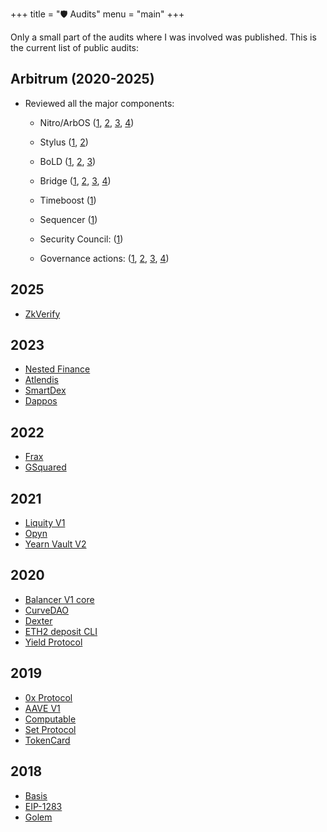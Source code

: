 +++
title = "🛡️ Audits"
menu = "main"
+++

Only a small part of the audits where I was involved was published. This is the current list of public audits:

## Arbitrum (2020-2025)

* Reviewed all the major components:
  - Nitro/ArbOS ([1](https://github.com/trailofbits/publications/blob/master/reviews/2024-04-offchain-arbos-30-nitro-upgrade-securityreview.pdf), [2](https://github.com/trailofbits/publications/blob/master/reviews/2024-04-offchain-arbos-31-securityreview.pdf), [3](https://github.com/trailofbits/publications/blob/master/reviews/2024-10-30-Offchain-NitroContractswithBoLD-securityreview.pdf), [4](https://github.com/trailofbits/publications/blob/master/reviews/2025-03-offchain-geth-14.4-securityreview.pdf))

  - Stylus ([1](https://github.com/trailofbits/publications/blob/master/reviews/2024-09-offchain-stylus-securityreview.pdf), [2](https://github.com/trailofbits/publications/blob/master/reviews/2024-10-offchain-stylus-emergency-fixes-securityreview.pdf))

  - BoLD ([1](https://github.com/trailofbits/publications/blob/master/reviews/2024-06-offchain-labs-bold-dac-rewards-updates-securityreview.pdf), [2](https://github.com/trailofbits/publications/blob/master/reviews/2024-10-offchain-bold-optimized-history-commit-securityreview.pdf), [3](https://github.com/trailofbits/publications/blob/master/reviews/2024-12-offchain-boldfixes-securityreview.pdf))

  - Bridge ([1](https://github.com/trailofbits/publications/blob/master/reviews/2023-09-offchain-labs-custom-fee-token-securityreview.pdf), [2](https://github.com/trailofbits/publications/blob/master/reviews/2024-08-offchainlabs-usdc-custom-gateway-securityreview.pdf), [3](https://github.com/trailofbits/publications/blob/master/reviews/2025-03-offchain-custom-fee-erc20-bridge-securityreview.pdf), [4](https://github.com/trailofbits/publications/blob/master/reviews/2025-03-offchain-custom-fee-token-exchange-rate-securityreview.pdf))

  - Timeboost ([1](https://github.com/trailofbits/publications/blob/master/reviews/2024-08-offchainlabs-timeboost-auction-contracts-securityreview.pdf))

  - Sequencer ([1](https://github.com/trailofbits/publications/blob/master/reviews/2025-03-offchain-sequencer-liveness-securityreview.pdf))

  - Security Council: ([1](https://github.com/trailofbits/publications/blob/master/reviews/2025-03-offchain-security-council-rotation-securityreview.pdf))

  - Governance actions: ([1](https://github.com/trailofbits/publications/blob/master/reviews/2024-08-offchainlabs-orbit-actions-securityreview.pdf), [2](https://github.com/trailofbits/publications/blob/master/reviews/2024-08-offchainlabs-register-and-set-arb-custom-gateway-action-governance-action-securityreview.pdf), [3](https://github.com/trailofbits/publications/blob/master/reviews/2024-08-offchainlabs-office-hours-governance-action-securityreview.pdf), [4](https://github.com/trailofbits/publications/blob/master/reviews/2025-03-offchain-disablegateway-action-securityreview.pdf))


## 2025

* [ZkVerify](https://github.com/trailofbits/publications/blob/master/reviews/2025-02-zkverify-foundation-blockchain-securityreview.pdf)

## 2023

* [Nested Finance](https://github.com/trailofbits/publications/blob/master/reviews/2023-02-nestedfinance-smartcontracts-securityreview.pdf)
* [Atlendis](https://github.com/trailofbits/publications/blob/master/reviews/2023-03-atlendis-atlendissmartcontracts-securityreview.pdf)
* [SmartDex](https://github.com/trailofbits/publications/blob/master/reviews/2023-04-smardexamm-realestateexecutives-securityreview.pdf)
* [Dappos](https://github.com/trailofbits/publications/blob/master/reviews/2023-07-dappos-securityreview.pdf)

## 2022

* [Frax](https://github.com/trailofbits/publications/blob/master/reviews/FraxQ22022.pdf)
* [GSquared](https://github.com/trailofbits/publications/blob/master/reviews/2022-10-GSquared-securityreview.pdf)

## 2021

* [Liquity V1](https://github.com/trailofbits/publications/blob/master/reviews/Liquity.pdf)
* [Opyn](https://github.com/trailofbits/publications/blob/master/reviews/Opyn.pdf)
* [Yearn Vault V2](https://github.com/trailofbits/publications/blob/master/reviews/YearnV2Vaults.pdf)

## 2020

* [Balancer V1 core](https://github.com/trailofbits/publications/blob/master/reviews/BalancerCore.pdf)
* [CurveDAO](https://github.com/trailofbits/publications/blob/master/reviews/CurveDAO.pdf)
* [Dexter](https://github.com/trailofbits/publications/blob/master/reviews/dexter.pdf)
* [ETH2 deposit CLI](https://github.com/trailofbits/publications/blob/master/reviews/ETH2DepositCLI.pdf)
* [Yield Protocol](https://github.com/trailofbits/publications/blob/master/reviews/YieldProtocol.pdf)

## 2019

* [0x Protocol](https://github.com/trailofbits/publications/blob/master/reviews/0x-protocol.pdf)
* [AAVE V1](https://github.com/trailofbits/publications/blob/master/reviews/aaveprotocol.pdf)
* [Computable](https://github.com/trailofbits/publications/blob/master/reviews/computable.pdf)
* [Set Protocol](https://github.com/trailofbits/publications/blob/master/reviews/setprotocol.pdf)
* [TokenCard](https://github.com/trailofbits/publications/blob/master/reviews/TokenCard.pdf)

## 2018

* [Basis](https://github.com/trailofbits/publications/blob/master/reviews/basis.pdf)
* [EIP-1283](https://github.com/trailofbits/publications/blob/master/reviews/EIP-1283.pdf)
* [Golem](https://github.com/trailofbits/publications/blob/master/reviews/golem.pdf)